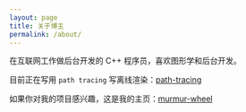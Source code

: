 ```yaml
---
layout: page
title: 关于博主
permalink: /about/
---
```


在互联网工作做后台开发的 C++  程序员，喜欢图形学和后台开发。

目前正在写用 `path tracing` 写离线渲染：[path-tracing](https://github.com/murmur-wheel/path-tracing)

如果你对我的项目感兴趣，这是我的主页：[murmur-wheel](https://github.com/murmur-wheel)
